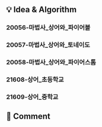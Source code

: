 ## 💡 Idea & Algorithm <!-- 핵심 아이디어 및 알고리즘 -->
### 20056-마법사_상어와_파이어볼  
### 20057-마법사_상어와_토네이도  
### 20058-마법사_상어와_파이어스톰  
### 21608-상어_초등학교  
### 21609-상어_중학교  
## 💬 Comment <!-- 후기 -->
